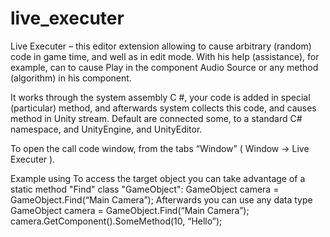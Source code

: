 # live_executer

Live Executer – this editor extension allowing to cause arbitrary (random) code in game time,
and well as in edit mode. With his help (assistance), for example, can to cause Play in the 
component Audio Source or any method (algorithm) in his component.

It works through the system assembly C #, your code is added in special (particular) method, 
and afterwards system collects this code, and causes method in Unity stream. 
Default are connected some, to a standard C# namespace, and UnityEngine, and UnityEditor. 

To open the call code window, from the tabs “Window” ( Window -> Live Executer ).

Example using
To access the target object you can take advantage of a static method "Find"  class "GameObject":
GameObject camera = GameObject.Find(“Main Camera”);
Afterwards you can use any data type
GameObject camera = GameObject.Find(“Main Camera”); 
camera.GetComponent().SomeMethod(10, “Hello”);
